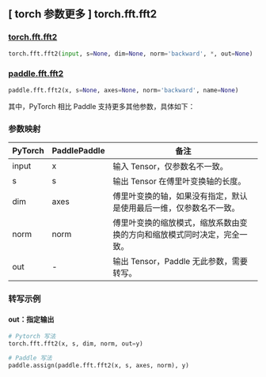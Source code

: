 ## [ torch 参数更多 ] torch.fft.fft2

### [torch.fft.fft2](https://pytorch.org/docs/stable/generated/torch.fft.fft2.html?highlight=fft2#torch.fft.fft2)

```python
torch.fft.fft2(input, s=None, dim=None, norm='backward', *, out=None)
```

### [paddle.fft.fft2](https://www.paddlepaddle.org.cn/documentation/docs/zh/develop/api/paddle/fft/fft2_cn.html)

```python
paddle.fft.fft2(x, s=None, axes=None, norm='backward', name=None)
```

其中，PyTorch 相比 Paddle 支持更多其他参数，具体如下：
### 参数映射
| PyTorch       | PaddlePaddle | 备注                                                   |
| ------------- | ------------ | ------------------------------------------------------ |
| input         | x            | 输入 Tensor，仅参数名不一致。                            |
| s             | s            | 输出 Tensor 在傅里叶变换轴的长度。                      |
| dim           | axes         | 傅里叶变换的轴，如果没有指定，默认是使用最后一维，仅参数名不一致。|
| norm           |norm          |傅里叶变换的缩放模式，缩放系数由变换的方向和缩放模式同时决定，完全一致。|
| out            | -            |输出 Tensor，Paddle 无此参数，需要转写。              |

### 转写示例
#### out：指定输出
```python
# Pytorch 写法
torch.fft.fft2(x, s, dim, norm, out=y)

# Paddle 写法
paddle.assign(paddle.fft.fft2(x, s, axes, norm), y)
```
